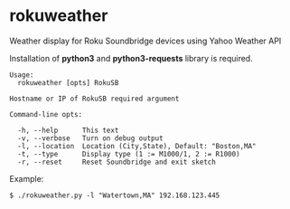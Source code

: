 # rokuweather
Weather display for Roku Soundbridge devices using Yahoo Weather API

Installation of __python3__ and __python3-requests__ library is required.
```
Usage:
  rokuweather [opts] RokuSB

Hostname or IP of RokuSB required argument

Command-line opts:

  -h, --help      This text
  -v, --verbose   Turn on debug output
  -l, --location  Location (City,State), Default: "Boston,MA"
  -t, --type      Display type (1 := M1000/1, 2 := R1000)
  -r, --reset     Reset Soundbridge and exit sketch
```

Example:

`$ ./rokuweather.py -l "Watertown,MA" 192.168.123.445`
